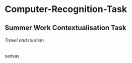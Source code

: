 # Computer-Recognition-Task
## Summer Work Contextualisation Task

###### Travel and tourism
sadsas

